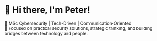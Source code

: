 <!--
**babopeter/babopeter** is a ✨ _special_ ✨ repository because its `README.md` (this file) appears on your GitHub profile.

Here are some ideas to get you started:

- 🔭 I’m currently working on ...
- 🌱 I’m currently learning ...
- 👯 I’m looking to collaborate on ...
- 🤔 I’m looking for help with ...
- 💬 Ask me about ...
- 📫 How to reach me: ...
- 😄 Pronouns: ...
- ⚡ Fun fact: ...
-->

# 👋 Hi there, I'm Peter!

🔐 MSc Cybersecurity | Tech-Driven | Communication-Oriented  
🎯 Focused on practical security solutions, strategic thinking, and building bridges between technology and people.
<!--
---

## 🚀 What I Do

- 🔍 **Cybersecurity Projects**: Threat modeling, Zero Trust, penetration testing, secure software practices  
- 📚 **Research & Reports**: Deep dives into cryptography, digital signatures, and modern trust frameworks  
- 🧠 **Portfolio Development**: Security reflections, study notes, and strategy mapping  
- 🤝 **Client Support**: Translating technical risks into business language  

---

## 🧰 Tools & Technologies

- **Security**: Burp Suite, Wireshark, OWASP ZAP, Ghidra  
- **Programming**: Python (core focus), Bash, a bit of JavaScript  
- **Infra & Dev**: Linux (Ubuntu/Kali), VMware, Docker, Git, VSCode  
- **Soft Skills**: Communication, strategic planning, stakeholder engagement

---

## 📂 Featured Work

- 🔐 `Cryptographic PenTest Report` – API-focused penetration testing for a digital signature platform  
- 📄 `Zero Trust Simplified` – Study resource based on academic research  
- 🛠️ `Software Security Portfolio` – Exam-ready breakdowns with personal insights

*Check the pinned repositories below to explore.*

---

## 📫 Let's Connect

I'm always open to interesting opportunities, collaborations, or just a good discussion around cybersecurity, tech, or strategy.

- 📧 [Email Me](mailto:your.email@domain.com)  
- 💼 [LinkedIn](https://www.linkedin.com/in/your-link/)  
- 🌐 [Personal Site](https://your-website.com) *(optional)*

---

> _“Security is not a product, but a process.”_ – Bruce Schneier  
> Let's build that process—securely, thoughtfully, and practically.
-->
